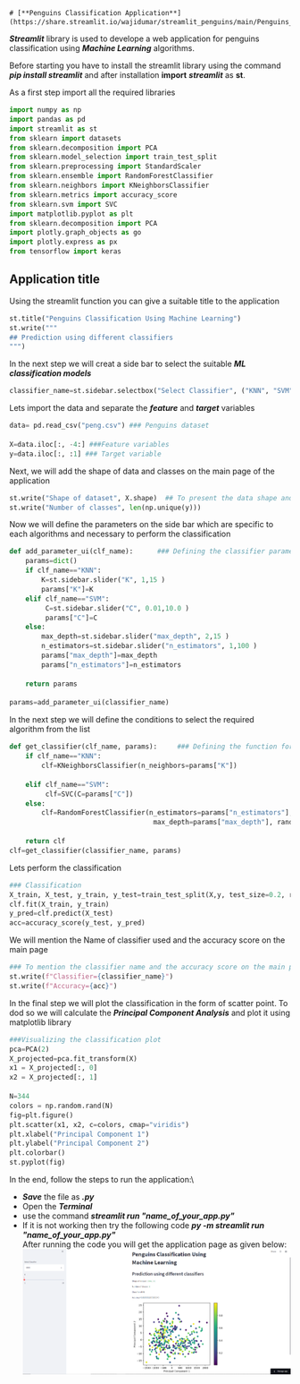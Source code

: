     # [**Penguins Classification Application**](https://share.streamlit.io/wajidumar/streamlit_penguins/main/Penguins_app.py)
***Streamlit*** library is used to develope a web application for penguins classification using ***Machine Learning*** algorithms.

Before starting you have to install the streamlit library using the command ***pip install streamlit*** and after installation **import** ***streamlit*** as **st**. 

As a first step import all the required libraries


```python
import numpy as np
import pandas as pd
import streamlit as st
from sklearn import datasets
from sklearn.decomposition import PCA
from sklearn.model_selection import train_test_split
from sklearn.preprocessing import StandardScaler
from sklearn.ensemble import RandomForestClassifier
from sklearn.neighbors import KNeighborsClassifier
from sklearn.metrics import accuracy_score
from sklearn.svm import SVC
import matplotlib.pyplot as plt
from sklearn.decomposition import PCA
import plotly.graph_objects as go
import plotly.express as px
from tensorflow import keras
```

## Application title
Using the streamlit function you can give a suitable title to the application


```python
st.title("Penguins Classification Using Machine Learning")
st.write("""
## Prediction using different classifiers
""")
```

In the next step we will creat a side bar to select the suitable ***ML classification models***


```python
classifier_name=st.sidebar.selectbox("Select Classifier", ("KNN", "SVM", "Random Forest")) ###Classifiers
```

Lets import the data and separate the ***feature*** and ***target*** variables


```python
data= pd.read_csv("peng.csv") ### Penguins dataset

X=data.iloc[:, -4:] ###Feature variables
y=data.iloc[:, :1] ### Target variable
```

Next, we will add the shape of data and classes on the main page of the application


```python
st.write("Shape of dataset", X.shape)  ## To present the data shape and no. of classes on the main page
st.write("Number of classes", len(np.unique(y)))
```

Now we will define the parameters on the side bar which are specific to each algorithms and necessary to perform the classification


```python
def add_parameter_ui(clf_name):      ### Defining the classifier parameters
    params=dict()
    if clf_name=="KNN":
        K=st.sidebar.slider("K", 1,15 )
        params["K"]=K
    elif clf_name=="SVM":
         C=st.sidebar.slider("C", 0.01,10.0 )
         params["C"]=C
    else:
        max_depth=st.sidebar.slider("max_depth", 2,15 )
        n_estimators=st.sidebar.slider("n_estimators", 1,100 )
        params["max_depth"]=max_depth
        params["n_estimators"]=n_estimators

    return params

params=add_parameter_ui(classifier_name)
```

In the next step we will define the conditions to select the required algorithm from the list


```python
def get_classifier(clf_name, params):     ### Defining the function for the selection of classifiers
    if clf_name=="KNN":
        clf=KNeighborsClassifier(n_neighbors=params["K"])
    
    elif clf_name=="SVM":
         clf=SVC(C=params["C"])
    else:
        clf=RandomForestClassifier(n_estimators=params["n_estimators"],
                                    max_depth=params["max_depth"], random_state=100)

    return clf
clf=get_classifier(classifier_name, params)
```

Lets perform the classification


```python
### Classification
X_train, X_test, y_train, y_test=train_test_split(X,y, test_size=0.2, random_state=100)
clf.fit(X_train, y_train)
y_pred=clf.predict(X_test)
acc=accuracy_score(y_test, y_pred)
```

We will mention the Name of classifier used and the accuracy score on the main page


```python
### To mention the classifier name and the accuracy score on the main page of application
st.write(f"Classifier={classifier_name}")
st.write(f"Accuracy={acc}")
```

In the final step we will plot the classification in the form of scatter point. To dod so we will calculate the ***Principal Component Analysis*** and plot it using matplotlib library


```python
###Visualizing the classification plot
pca=PCA(2)
X_projected=pca.fit_transform(X)
x1 = X_projected[:, 0]
x2 = X_projected[:, 1]

N=344
colors = np.random.rand(N)
fig=plt.figure()
plt.scatter(x1, x2, c=colors, cmap="viridis")
plt.xlabel("Principal Component 1")
plt.ylabel("Principal Component 2")
plt.colorbar()
st.pyplot(fig)
```

In the end, follow the steps to run the application:\
- ***Save*** the file as ***.py*** 
- Open the ***Terminal***
- use the command ***streamlit run "name_of_your_app.py"***
- If it is not working then try the following code ***py -m streamlit run "name_of_your_app.py"***\
After running the code you will get the application page as given below:\
![Penguins application](app.png)
